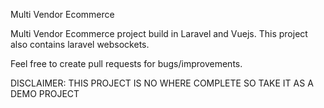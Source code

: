 Multi Vendor Ecommerce

Multi Vendor Ecommerce project build in Laravel and Vuejs. 
This project also contains laravel websockets.

Feel free to create pull requests for bugs/improvements.

DISCLAIMER: THIS PROJECT IS NO WHERE COMPLETE SO TAKE IT AS A DEMO PROJECT
